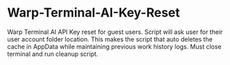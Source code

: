 # Warp-Terminal-AI-Key-Reset
Warp Terminal AI API Key reset for guest users. Script will ask user for their user account folder location. This makes the script that auto deletes the cache in AppData while maintaining previous work history logs. Must close terminal and run cleanup script.
